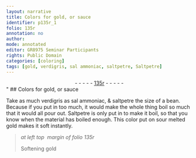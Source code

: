 ```yaml
---
layout: narrative
title: Colors for gold, or sauce
identifier: p135r_1
folio: 135r
annotation: no
author:
mode: annotated
editor: GR8975 Seminar Participants
rights: Public Domain
categories: [coloring]
tags: [gold, verdigris, sal ammoniac, saltpetre, Saltpetre]
---
```


 <div class="folio" align="center">- - - - - <a href="http://gallica.bnf.fr/ark:/12148/btv1b10500001g/f275.item.r=" target="_blank">135r</a> - - - - - </div>" 
## Colors for <span class="material">gold</span>, or sauce

  <span class="activity"></span> 
 Take as much <span class="material">verdigris</span> as <span class="material">sal ammoniac</span>, & <span class="material">saltpetre</span> the size of a bean. Because if you put in too much, it would make the whole thing boil so much that it would all pour out. <span class="material">Saltpetre</span> is only put in to make it boil, so that you know when the material has boiled enough. This color put on sour melted gold makes it soft instantly. 
 
> *at left top  margin of folio 135r*
> 
> Softening <span class="material">gold</span> 
 
